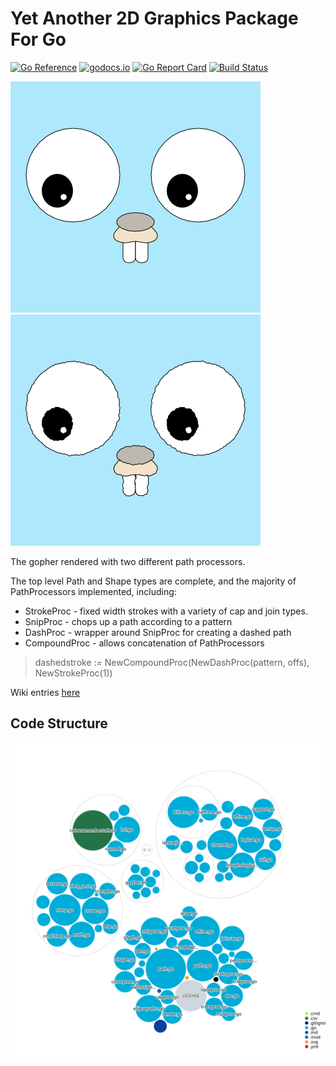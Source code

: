 # Yet Another 2D Graphics Package For Go
[![Go Reference](https://pkg.go.dev/badge/github.com/jphsd/graphics2d.svg)](https://pkg.go.dev/github.com/jphsd/graphics2d)
[![godocs.io](http://godocs.io/github.com/jphsd/graphics2d?status.svg)](http://godocs.io/github.com/jphsd/graphics2d)
[![Go Report Card](https://goreportcard.com/badge/github.com/jphsd/graphics2d)](https://goreportcard.com/report/github.com/jphsd/graphics2d)
[![Build Status](https://travis-ci.com/jphsd/graphics2d.svg?branch=master)](https://travis-ci.com/github/jphsd/graphics2d)

![Gopher rendered with graphics2d](./doc/gopher.png)
![Gopher rendered with graphics2d](./doc/hdgopher.png)

The gopher rendered with two different path processors.

The top level Path and Shape types are complete, and the majority of PathProcessors implemented, including:
- StrokeProc - fixed width strokes with a variety of cap and join types.
- SnipProc - chops up a path according to a pattern
- DashProc - wrapper around SnipProc for creating a dashed path
- CompoundProc - allows concatenation of PathProcessors
> dashedstroke := NewCompoundProc(NewDashProc(pattern, offs), NewStrokeProc(1))

Wiki entries [here](https://github.com/jphsd/graphics2d/wiki)

## Code Structure
![Visualization of the codebase](./diagram.svg)

